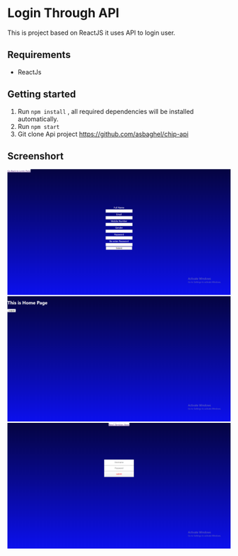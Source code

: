 # Login Through API

This is project based on ReactJS it uses API to login user.


## Requirements 
* ReactJs


## Getting started

 1. Run `npm install` , all required dependencies will be installed automatically.
 2. Run `npm start`
 3.  Git clone Api project https://github.com/asbaghel/chip-api

## Screenshort
![see here](https://github.com/asbaghel/Login-API/blob/master/screenshorts/src1.png?raw=true)
![see here](https://raw.githubusercontent.com/asbaghel/Login-API/master/screenshorts/src2.png)
![see here](https://github.com/asbaghel/Login-API/blob/master/screenshorts/src3.png?raw=true)
